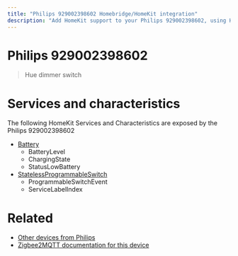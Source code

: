 ```yaml
---
title: "Philips 929002398602 Homebridge/HomeKit integration"
description: "Add HomeKit support to your Philips 929002398602, using Homebridge, Zigbee2MQTT and homebridge-z2m."
---
```

<!---
This file has been GENERATED using src/docgen/docgen.ts
DO NOT EDIT THIS FILE MANUALLY!
-->
# Philips 929002398602
> Hue dimmer switch


# Services and characteristics
The following HomeKit Services and Characteristics are exposed by
the Philips 929002398602

* [Battery](../../battery.md)
  * BatteryLevel
  * ChargingState
  * StatusLowBattery
* [StatelessProgrammableSwitch](../../action.md)
  * ProgrammableSwitchEvent
  * ServiceLabelIndex


# Related
* [Other devices from Philips](../index.md#philips)
* [Zigbee2MQTT documentation for this device](https://www.zigbee2mqtt.io/devices/929002398602.html)